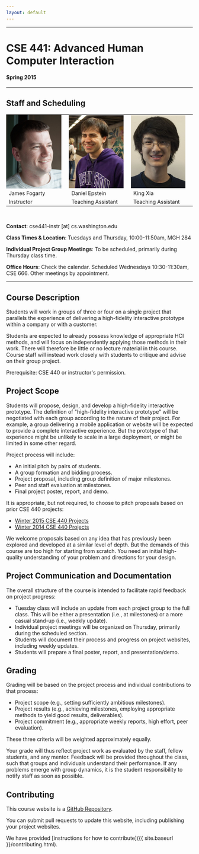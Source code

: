 ```yaml
---
layout: default
---
```


---

# CSE 441: Advanced Human Computer Interaction

#### Spring 2015

---

## Staff and Scheduling

<html>
<table width="50%">
<tr>
<td style="padding:0 20px 0 0;"> <img src="images/james_photo.jpg" width="270"> </td>
<td style="padding:0 20px 0 0;"> <img src="images/daniel_photo.jpg" width="270"> </td>
<td style="padding:0 20px 0 0;"> <img src="images/king_photo.jpg" width="270"> </td>
</tr>
<tr>
<td> James Fogarty </td>
<td> Daniel Epstein </td>
<td> King Xia </td>
</tr>
<tr>
<td style="vertical-align: top;"> Instructor </td>
<td style="vertical-align: top;"> Teaching Assistant </td>
<td style="vertical-align: top;"> Teaching Assistant </td>
</tr>
</table>
<br>
</html>

__Contact__: cse441-instr [at] cs.washington.edu

__Class Times & Location__: Tuesdays and Thursday, 10:00-11:50am, MGH 284

__Individual Project Group Meetings__: To be scheduled, primarily during Thursday class time.

__Office Hours__:  Check the calendar. Scheduled Wednesdays 10:30-11:30am, CSE 666. Other meetings by appointment.

---

## Course Description

Students will work in groups of three or four on a single project that parallels the experience of delivering a high-fidelity interactive prototype within a company or with a customer.

Students are expected to already possess knowledge of appropriate HCI methods, and will focus on independently applying those methods in their work.
There will therefore be little or no lecture material in this course.
Course staff will instead work closely with students to critique and advise on their group project.

Prerequisite: CSE 440 or instructor's permission.

## Project Scope

Students will propose, design, and develop a high-fidelity interactive prototype.
The definition of "high-fidelity interactive prototype" will be negotiated with each group according to the nature of their project.
For example, a group delivering a mobile application or website will be expected to provide a complete interactive experience.
But the prototype of that experience might be unlikely to scale in a large deployment, or might be limited in some other regard.

Project process will include:

- An initial pitch by pairs of students.
- A group formation and bidding process.
- Project proposal, including group definition of major milestones.
- Peer and staff evaluation at milestones.
- Final project poster, report, and demo.

It is appropriate, but not required, to choose to pitch proposals based on prior CSE 440 projects:

- [Winter 2015 CSE 440 Projects](http://courses.cs.washington.edu/courses/cse440/15wi/projects.html)
- [Winter 2014 CSE 440 Projects](http://courses.cs.washington.edu/courses/cse440/14au#quarter-projects)

We welcome proposals based on any idea that has previously been explored and developed at a similar level of depth.
But the demands of this course are too high for starting from scratch.
You need an initial high-quality understanding of your problem and directions for your design.

## Project Communication and Documentation

The overall structure of the course is intended to facilitate rapid feedback on project progress:

- Tuesday class will include an update from each project group to the full class.
  This will be either a presentation (i.e., at milestones) or a more casual stand-up (i.e., weekly update).
- Individual project meetings will be organized on Thursday, primarily during the scheduled section.
- Students will document their process and progress on project websites, including weekly updates.
- Students will prepare a final poster, report, and presentation/demo.

## Grading

Grading will be based on the project process and individual contributions to that process:

- Project scope (e.g., setting sufficiently ambitious milestones).
- Project results (e.g., achieving milestones, employing appropriate methods to yield good results, deliverables).
- Project commitment (e.g., appropriate weekly reports, high effort, peer evaluation).

These three criteria will be weighted approximately equally.

Your grade will thus reflect project work as evaluated by the staff, fellow students, and any mentor.
Feedback will be provided throughout the class, such that groups and individuals understand their performance.
If any problems emerge with group dynamics, it is the student responsibility to notify staff as soon as possible.

## Contributing

This course website is a [GitHub Repository](https://github.com/uwcse441/web-cse441-sp15). 

You can submit pull requests to update this website, including publishing your project websites. 

We have provided [instructions for how to contribute]({{ site.baseurl }}/contributing.html).
